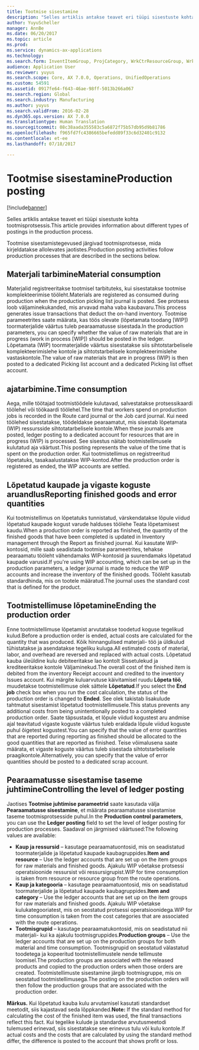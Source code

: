 ```yaml
---
title: Tootmise sisestamine
description: "Selles artiklis antakse teavet eri tüüpi sisestuste kohta tootmisprotsessis."
author: YuyuScheller
manager: AnnBe
ms.date: 06/20/2017
ms.topic: article
ms.prod: 
ms.service: dynamics-ax-applications
ms.technology: 
ms.search.form: InventItemGroup, ProjCategory, WrkCtrResourceGroup, WrkCtrTable
audience: Application User
ms.reviewer: yuyus
ms.search.scope: Core, AX 7.0.0, Operations, UnifiedOperations
ms.custom: 54591
ms.assetid: 0917fe64-f643-46ae-98ff-5013b266a067
ms.search.region: Global
ms.search.industry: Manufacturing
ms.author: yuyus
ms.search.validFrom: 2016-02-28
ms.dyn365.ops.version: AX 7.0.0
ms.translationtype: Human Translation
ms.sourcegitcommit: 08c38aada355583c5a6872f75b57db95d9b81786
ms.openlocfilehash: f965fd7fc4386665befedd89f33c6d32401c9132
ms.contentlocale: et-ee
ms.lasthandoff: 07/18/2017

---
```


# <a name="production-posting"></a><span data-ttu-id="8efef-103">Tootmise sisestamine</span><span class="sxs-lookup"><span data-stu-id="8efef-103">Production posting</span></span>

[!include[banner](../includes/banner.md)]


<span data-ttu-id="8efef-104">Selles artiklis antakse teavet eri tüüpi sisestuste kohta tootmisprotsessis.</span><span class="sxs-lookup"><span data-stu-id="8efef-104">This article provides information about different types of postings in the production process.</span></span>

<span data-ttu-id="8efef-105">Tootmise sisestamistegevused järgivad tootmisprotsesse, mida kirjeldatakse allolevates jaotistes.</span><span class="sxs-lookup"><span data-stu-id="8efef-105">Production posting activities follow production processes that are described in the sections below.</span></span>

## <a name="material-consumption"></a><span data-ttu-id="8efef-106">Materjali tarbimine</span><span class="sxs-lookup"><span data-stu-id="8efef-106">Material consumption</span></span>
<span data-ttu-id="8efef-107">Materjalid registreeritakse tootmisel tarbituteks, kui sisestatakse tootmise komplekteerimise tööleht.</span><span class="sxs-lookup"><span data-stu-id="8efef-107">Materials are registered as consumed during production when the production picking list journal is posted.</span></span> <span data-ttu-id="8efef-108">See protsess loob väljaminekukanded, mis arvavad maha vaba kaubavaru.</span><span class="sxs-lookup"><span data-stu-id="8efef-108">This process generates issue transactions that deduct the on-hand inventory.</span></span> <span data-ttu-id="8efef-109">Tootmise parameetrites saate määrata, kas töös olevate (lõpetamata toodang \[WIP\]) toormaterjalide väärtus tuleb pearaamatusse sisestada.</span><span class="sxs-lookup"><span data-stu-id="8efef-109">In the production parameters, you can specify whether the value of raw materials that are in progress (work in process \[WIP\]) should be posted in the ledger.</span></span> <span data-ttu-id="8efef-110">Lõpetamata (WIP) toormaterjalide väärtus sisestatakse siis sihtotstarbelisele komplekteerimislehe kontole ja sihtotstarbelisele komplekteerimislehe vastaskontole.</span><span class="sxs-lookup"><span data-stu-id="8efef-110">The value of raw materials that are in progress (WIP) is then posted to a dedicated Picking list account and a dedicated Picking list offset account.</span></span>

## <a name="time-consumption"></a><span data-ttu-id="8efef-111">ajatarbimine.</span><span class="sxs-lookup"><span data-stu-id="8efef-111">Time consumption</span></span>
<span data-ttu-id="8efef-112">Aega, mille töötajad tootmistöödele kulutavad, salvestatakse protsessikaardi töölehel või töökaardi töölehel.</span><span class="sxs-lookup"><span data-stu-id="8efef-112">The time that workers spend on production jobs is recorded in the Route card journal or the Job card journal.</span></span> <span data-ttu-id="8efef-113">Kui need töölehed sisestatakse, töödeldakse pearaamatut, mis sisestab lõpetamata (WIP) ressursside sihtotatarbelisele kontole.</span><span class="sxs-lookup"><span data-stu-id="8efef-113">When these journals are posted, ledger posting to a dedicated account for resources that are in progress (WIP) is processed.</span></span> <span data-ttu-id="8efef-114">See sisestus näitab tootmistellimusele kulutatud aja väärtust.</span><span class="sxs-lookup"><span data-stu-id="8efef-114">This posting represents the value of the time that is spent on the production order.</span></span> <span data-ttu-id="8efef-115">Kui tootmistellimus on registreeritud lõpetatuks, tasakaalustatakse WIP-kontod.</span><span class="sxs-lookup"><span data-stu-id="8efef-115">After the production order is registered as ended, the WIP accounts are settled.</span></span>

## <a name="reporting-finished-goods-and-error-quantities"></a><span data-ttu-id="8efef-116">Lõpetatud kaupade ja vigaste koguste aruandlus</span><span class="sxs-lookup"><span data-stu-id="8efef-116">Reporting finished goods and error quantities</span></span>
<span data-ttu-id="8efef-117">Kui tootmistellimus on lõpetatuks tunnistatud, värskendatakse lõpule viidud lõpetatud kaupade kogust varude halduses töölehe Teata lõpetamisest kaudu.</span><span class="sxs-lookup"><span data-stu-id="8efef-117">When a production order is reported as finished, the quantity of the finished goods that have been completed is updated in Inventory management through the Report as finished journal.</span></span> <span data-ttu-id="8efef-118">Kui kasutate WIP-kontosid, mille saab seadistada tootmise parameetrites, tehakse pearaamatu tööleht vähendamaks WIP-kontosid ja suurendamaks lõpetatud kaupade varusid.</span><span class="sxs-lookup"><span data-stu-id="8efef-118">If you're using WIP accounting, which can be set up in the production parameters, a ledger journal is made to reduce the WIP accounts and increase the inventory of the finished goods.</span></span> <span data-ttu-id="8efef-119">Tööleht kasutab standardhinda, mis on tootele määratud.</span><span class="sxs-lookup"><span data-stu-id="8efef-119">The journal uses the standard cost that is defined for the product.</span></span>

## <a name="ending-the-production-order"></a><span data-ttu-id="8efef-120">Tootmistellimuse lõpetamine</span><span class="sxs-lookup"><span data-stu-id="8efef-120">Ending the production order</span></span>
<span data-ttu-id="8efef-121">Enne tootmistellimuse lõpetamist arvutatakse toodetud koguse tegelikud kulud.</span><span class="sxs-lookup"><span data-stu-id="8efef-121">Before a production order is ended, actual costs are calculated for the quantity that was produced.</span></span> <span data-ttu-id="8efef-122">Kõik hinnangulised materjali- töö ja üldkulud tühistatakse ja asendatakse tegeliku kuluga.</span><span class="sxs-lookup"><span data-stu-id="8efef-122">All estimated costs of material, labor, and overhead are reversed and replaced with actual costs.</span></span> <span data-ttu-id="8efef-123">Lõpetatud kauba üleüldine kulu debiteeritakse lao kontolt Sissetulekud ja krediteeritakse kontole Väljaminekud.</span><span class="sxs-lookup"><span data-stu-id="8efef-123">The overall cost of the finished item is debited from the inventory Receipt account and credited to the inventory Issues account.</span></span> <span data-ttu-id="8efef-124">Kui märgite kuluarvutuse käivitamisel ruudu **Lõpeta töö**, muudetakse tootmistellimuse olek sättele **Lõpetatud**.</span><span class="sxs-lookup"><span data-stu-id="8efef-124">If you select the **End job** check box when you run the cost calculation, the status of the production order is changed to **Ended**.</span></span> <span data-ttu-id="8efef-125">See olek takistab lisakulude tahtmatut sisestamist lõpetatud tootmistellimusele.</span><span class="sxs-lookup"><span data-stu-id="8efef-125">This status prevents any additional costs from being unintentionally posted to a completed production order.</span></span> <span data-ttu-id="8efef-126">Saate täpsustada, et lõpule viidud kogustest aru andmise ajal teavitatud vigaste koguste väärtus tuleb eraldada lõpule viidud koguste puhul õigetest kogustest.</span><span class="sxs-lookup"><span data-stu-id="8efef-126">You can specify that the value of error quantities that are reported during reporting as finished should be allocated to the good quantities that are reported as finished.</span></span> <span data-ttu-id="8efef-127">Teise võimalusena saate määrata, et vigaste koguste väärtus tuleb sisestada sihtotstarbelisele praagikontole.</span><span class="sxs-lookup"><span data-stu-id="8efef-127">Alternatively, you can specify that the value of error quantities should be posted to a dedicated scrap account.</span></span>

## <a name="controlling-the-level-of-ledger-posting"></a><span data-ttu-id="8efef-128">Pearaamatusse sisestamise taseme juhtimine</span><span class="sxs-lookup"><span data-stu-id="8efef-128">Controlling the level of ledger posting</span></span>
<span data-ttu-id="8efef-129">Jaotises **Tootmise juhtimise parameetrid** saate kasutada välja **Pearaamatusse sisestamine**, et määrata pearaamatusse sisestamise taseme tootmisprotsesside puhul.</span><span class="sxs-lookup"><span data-stu-id="8efef-129">In the **Production control parameters**, you can use the **Ledger posting** field to set the level of ledger posting for production processes.</span></span> <span data-ttu-id="8efef-130">Saadaval on järgmised väärtused:</span><span class="sxs-lookup"><span data-stu-id="8efef-130">The following values are available:</span></span>

-   <span data-ttu-id="8efef-131">**Kaup ja ressursid** – kasutage pearaamatuontosid, mis on seadistatud toormaterjalide ja lõpetatud kaupade kaubagruppides.</span><span class="sxs-lookup"><span data-stu-id="8efef-131">**Item and resource** – Use the ledger accounts that are set up on the item groups for raw materials and finished goods.</span></span> <span data-ttu-id="8efef-132">Ajakulu WIP võetakse protsessi operatsioonide ressursist või ressursigrupist.</span><span class="sxs-lookup"><span data-stu-id="8efef-132">WIP for time consumption is taken from resource or resource group from the route operations.</span></span>
-   <span data-ttu-id="8efef-133">**Kaup ja kategooria** – kasutage pearaamatuontosid, mis on seadistatud toormaterjalide ja lõpetatud kaupade kaubagruppides.</span><span class="sxs-lookup"><span data-stu-id="8efef-133">**Item and category** – Use the ledger accounts that are set up on the item groups for raw materials and finished goods.</span></span> <span data-ttu-id="8efef-134">Ajakulu WIP võetakse kulukategooriatest, mis on seostatud protsessi operatsioonidega.</span><span class="sxs-lookup"><span data-stu-id="8efef-134">WIP for time consumption is taken from the cost categories that are associated with the route operations.</span></span>
-   <span data-ttu-id="8efef-135">**Tootmisgrupid** – kasutage pearaamatukontosid, mis on seadistatud nii materjali- kui ka ajakulu tootmisgruppides.</span><span class="sxs-lookup"><span data-stu-id="8efef-135">**Production groups** – Use the ledger accounts that are set up on the production groups for both material and time consumption.</span></span> <span data-ttu-id="8efef-136">Tootmisgrupid on seostatud välastatud toodetega ja kopeeritud tootmistellimustele nende tellimuste loomisel.</span><span class="sxs-lookup"><span data-stu-id="8efef-136">The production groups are associated with the released products and copied to the production orders when those orders are created.</span></span> <span data-ttu-id="8efef-137">Tootmistellimuste sisestamine järgib tootmisgruppe, mis on seostatud tootmistellimusega.</span><span class="sxs-lookup"><span data-stu-id="8efef-137">The posting on the production orders will then follow the production groups that are associated with the production order.</span></span>

<span data-ttu-id="8efef-138">**Märkus.** Kui lõpetatud kauba kulu arvutamisel kasutati standardset meetodit, siis kajastavad seda lõppkanded.</span><span class="sxs-lookup"><span data-stu-id="8efef-138">**Note:** If the standard method for calculating the cost of the finished item was used, the final transactions reflect this fact.</span></span> <span data-ttu-id="8efef-139">Kui tegelike kulude ja standardse arvutusmeetodi tulemused erinevad, siis sisestatakse see erinevus tulu või kulu kontole.</span><span class="sxs-lookup"><span data-stu-id="8efef-139">If actual costs and the costs that are calculated by using the standard method differ, the difference is posted to the account that shows profit or loss.</span></span>





